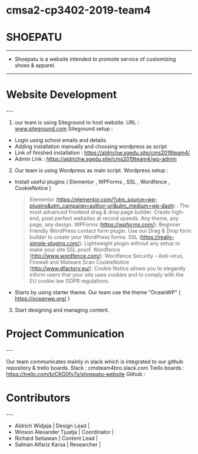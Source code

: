 # cmsa2-cp3402-2019-team4
# SHOEPATU
---
- Shoepatu is a website intended to promote service of customizing shoes & apparel.
---


<h1>Website Development</h1>
---

1. our team is using Siteground to host website. URL : www.siteground.com
Siteground setup :
- Login using school emails and details.
- Adding installation manually and choosing wordpress as script
- Link of finished installation : https://aldrichw.sgedu.site/cms2019team4/
- Admin Link : https://aldrichw.sgedu.site/cms2019team4/wp-admin

2. Our team is using Wordpress as main script.
Wordpress setup :
- Install useful plugins ( Elementor , WPForms , SSL , Wordfence , CookieNotice )
  > Elementor (https://elementor.com/?utm_source=wp-plugins&utm_campaign=author-uri&utm_medium=wp-dash) : The most advanced frontend drag &     drop page builder. Create high-end, pixel perfect websites at record speeds. Any theme, any page, any design.
  > WPForms (https://wpforms.com/): Beginner friendly WordPress contact form plugin. Use our Drag & Drop form builder to create your           WordPress forms.
  > SSL (https://really-simple-plugins.com/): Lightweight plugin without any setup to make your site SSL proof.
  > Wordfence (http://www.wordfence.com/): Wordfence Security - Anti-virus, Firewall and Malware Scan
  > CookieNotice (http://www.dfactory.eu/): Cookie Notice allows you to elegantly inform users that your site uses cookies and to comply       with the EU cookie law GDPR regulations.
- Starts by using starter theme. Our team use the theme "OceanWP" ( https://oceanwp.org/ )
  
3. Start designing and managing content.

<h1>Project Communication</h1>
---

Our team communicates mainly in slack which is integrated to our github repository & trello boards.
Slack : cmsteam4bro.slack.com
Trello boards : https://trello.com/b/CKG0fv7s/shoepatu-website
Github :

<h1>Contributors</h1>
---

- Aldrich Widjaja | Design Lead | 
- Winson Alexander Tjuatja | Coordinator |
- Richard Setiawan | Content Lead |
- Salman Alfariz Karsa | Researcher |
